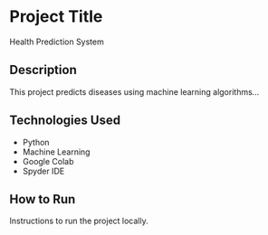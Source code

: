 # Project Title
Health Prediction System

## Description
This project predicts diseases using machine learning algorithms...

## Technologies Used
- Python
- Machine Learning
- Google Colab
- Spyder IDE

## How to Run
Instructions to run the project locally.

